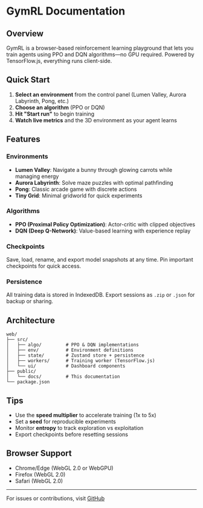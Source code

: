 # GymRL Documentation

## Overview

GymRL is a browser-based reinforcement learning playground that lets you train agents using PPO and DQN algorithms—no GPU required. Powered by TensorFlow.js, everything runs client-side.

## Quick Start

1. **Select an environment** from the control panel (Lumen Valley, Aurora Labyrinth, Pong, etc.)
2. **Choose an algorithm** (PPO or DQN)
3. **Hit "Start run"** to begin training
4. **Watch live metrics** and the 3D environment as your agent learns

## Features

### Environments

- **Lumen Valley**: Navigate a bunny through glowing carrots while managing energy
- **Aurora Labyrinth**: Solve maze puzzles with optimal pathfinding
- **Pong**: Classic arcade game with discrete actions
- **Tiny Grid**: Minimal gridworld for quick experiments

### Algorithms

- **PPO (Proximal Policy Optimization)**: Actor-critic with clipped objectives
- **DQN (Deep Q-Network)**: Value-based learning with experience replay

### Checkpoints

Save, load, rename, and export model snapshots at any time. Pin important checkpoints for quick access.

### Persistence

All training data is stored in IndexedDB. Export sessions as `.zip` or `.json` for backup or sharing.

## Architecture

```text
web/
├── src/
│   ├── algo/         # PPO & DQN implementations
│   ├── env/          # Environment definitions
│   ├── state/        # Zustand store + persistence
│   ├── workers/      # Training worker (TensorFlow.js)
│   └── ui/           # Dashboard components
├── public/
│   └── docs/         # This documentation
└── package.json
```

## Tips

- Use the **speed multiplier** to accelerate training (1x to 5x)
- Set a **seed** for reproducible experiments
- Monitor **entropy** to track exploration vs exploitation
- Export checkpoints before resetting sessions

## Browser Support

- Chrome/Edge (WebGL 2.0 or WebGPU)
- Firefox (WebGL 2.0)
- Safari (WebGL 2.0)

---

For issues or contributions, visit [GitHub](https://github.com/boredbedouin)
